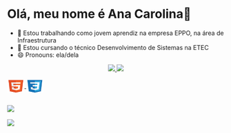 # Olá, meu nome é Ana Carolina👋


- 🔭 Estou trabalhando como jovem aprendiz na empresa EPPO, na área de Infraestrutura
- 🌱 Estou cursando o técnico Desenvolvimento de Sistemas na ETEC
- 😄 Pronouns: ela/dela

<div align="center">

  <a href="https://github.com/anni3003">

  <img height="180em" src="https://github-readme-stats.vercel.app/api?username=anni3003&show_icons=false&theme=dracula&include_all_commits=true&count_private=true"/>

  <img height="180em" src="https://github-readme-stats.vercel.app/api/top-langs/?username=anni3003&layout=compact&langs_count=7&theme=dracula"/>

</div>







<div style="display: inline_block"><br>

  <img align="center" alt="Rafa-HTML" height="30" width="40" src="https://raw.githubusercontent.com/devicons/devicon/master/icons/html5/html5-original.svg">

  <img align="center" alt="Rafa-CSS" height="30" width="40" src="https://raw.githubusercontent.com/devicons/devicon/master/icons/css3/css3-original.svg">



  

  

  ##

  

  

  <div>

  <a href="https://instagram.com/ana.carollz_" target="_blank"><img src="https://img.shields.io/badge/-Instagram-%23E4405F?style=for-the-badge&logo=instagram&logoColor=white" target="_blank"></a>

    
  <a href = "mailto:anacoralina23@gmail.com"><img src="https://img.shields.io/badge/-Gmail-%23333?style=for-the-badge&logo=gmail&logoColor=white" target="_blank"></a>


  </div>
